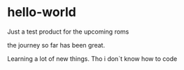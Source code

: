 # hello-world
Just a test product for the upcoming roms

the journey so far has been great.

Learning a lot of new things. Tho i don`t know how to code
